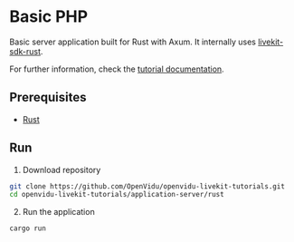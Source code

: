 # Basic PHP

Basic server application built for Rust with Axum. It internally uses [livekit-sdk-rust](https://crates.io/crates/livekit).

For further information, check the [tutorial documentation](https://livekit-tutorials.openvidu.io/tutorials/application-server/rust/).

## Prerequisites

-   [Rust](https://www.rust-lang.org/tools/install)

## Run

1. Download repository

```bash
git clone https://github.com/OpenVidu/openvidu-livekit-tutorials.git
cd openvidu-livekit-tutorials/application-server/rust
```

2. Run the application

```bash
cargo run
```
